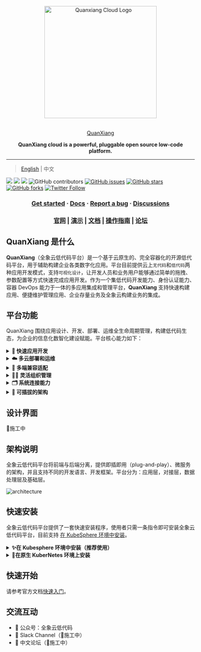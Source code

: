 <p align="center">
  <a href="https://docs.clouden.io" target="blank"><img src="https://qxp-public.pek3b.qingstor.com/qxp_vertical_logo.svg" width="300" alt="Quanxiang Cloud Logo" /></a>
</p>
<p align="center">
  <br/>
  <a href="https://docs.clouden.io" target="blank">
    QuanXiang
  </a>
</p>
<p align="center">
  <b> QuanXiang cloud is a powerful, pluggable open source low-code platform.</b>
</p>

----



> [English](./README.md) | 中文

[![](https://img.shields.io/badge/Author-QuanXiang-orange.svg)]()
[![](https://img.shields.io/badge/Content-Blog-blue.svg)]()
[![](https://img.shields.io/badge/release-0.7.0-brightgreen.svg)]()
![GitHub contributors](https://img.shields.io/github/contributors/quanxiang-cloud/quanxiang)
[![GitHub issues](https://img.shields.io/github/issues/quanxiang-cloud/quanxiang)](https://github.com/quanxiang-cloud/quanxiang/issues)
[![GitHub stars](https://img.shields.io/github/stars/quanxiang-cloud/quanxiang.svg?style=social&label=Stars)](https://github.com/quanxiang-cloud/quanxiang)
[![GitHub forks](https://img.shields.io/github/forks/quanxiang-cloud/quanxiang.svg?style=social&label=Fork)](https://github.com/quanxiang-cloud/quanxiang)
[![Twitter Follow](https://img.shields.io/twitter/follow/quanxiang-cloud/quanxiang)](https://twitter.com/QuanXiang)

<h3 align="center">
  <a href=>Get started</a>
  <span> · </span>
  <a href="">Docs</a>
  <span> · </span>
  <a href="https://github.com/quanxiang-cloud/quanxiang/issues">Report a bug</a>
  <span> · </span>
  <a href="">Discussions</a>
</h3>

<div align="center">
  <h3>
    <a href= target="_blank">官网</a>
    <span> | </span>
    <a href= target="_blank">演示</a>
    <span> | </span>
    <a href="https://docs.clouden.io/" target="_blank">文档</a>
    <span> | </span>
    <a href="https://docs.clouden.io/manual/application/" target="_blank">操作指南</a>
    <span> | </span>
    <a href="https://github.com/quanxiang-cloud/quanxiang/discussions" target="_blank">论坛</a>
  </h3>
</div>

## QuanXiang 是什么

**QuanXiang**（全象云低代码平台）是一个基于云原生的、完全容器化的开源低代码平台，用于辅助构建企业各类数字化应用。平台目前提供云上`无代码`和`低代码`两种应用开发模式，支持`可视化设计`，让开发人员和业务用户能够通过简单的拖拽、参数配置等方式快速完成应用开发。作为一个集低代码开发能力、身份认证能力、容器 DevOps 能力于一体的多应用集成和管理平台，**QuanXiang** 支持快速构建应用、便捷维护管理应用、企业存量业务及全象云构建业务的集成。



## 平台功能

QuanXiang 围绕应用设计、开发、部署、运维全生命周期管理，构建低代码生态，为企业的信息化数智化建设赋能。平台核心能力如下：

<details>
  <summary><b> 🚀 快速应用开发</b></summary>
  <li>可视化设计器：用户通过简单的拖拽、参数配置等方式就能完成页面设计、工作流编排、数据模型设计和角色权限的定义。
  <li>表单引擎：系统提供丰富的页面组件，能够满足页面呈现的自定义组件需求。
  <li>工作流引擎：包含灵活的触发方式和丰富的流程组件，支持多种触发方式，表单数据触发、时间触发、表单时间触发等。同时提供审批、填写等人为节点处理，同时支持数据新增、数据更新等自动流程节点处理。同时提供规则引擎的能力，满足复杂业务下的逻辑定义。
  </details>

<details>
  <summary><b>☁️ 多云部署和运维</b></summary>
  <li>QuanXiang 基于 Kubernetes 的容器化部署方案，CI/CD 持续交付部署，为应用的平滑部署、稳定运行保驾护航，大大降低了应用上线后迭代升级的风险和复杂度。
  <li>支持不同云厂商的部署及运维。
  <li>平台提供系统日志，支持查看所有操作记录。
  </details>

<details>
  <summary><b>🤖 多端兼容适配</b></summary>
  平台应用均可一次设计，在多端灵活适配。目前支持一键发布为 WEB 应用、Native APP、微信小程序。
  </details>
<details>
  <summary><b>🧑‍💻 灵活组织管理</b></summary>
  <li>企业通讯录：提供多种管理通讯录方式，帮助企业快速完成组织的构建。
  <li>角色管理：企业角色权限按需细分，保障平台账户访问安全和数据安全。
</details>
<details>
  <summary><b>🗂 系统连接能力</b></summary>
  <li>平台内部支持跨应用间的数据连接，提供了不同粒度的数据连接能力，包括：表与表之间的数据联动更新、字段与字段间的联动交互。
  <li>平台支持不同粒度的方案集成，包括组件集成、页面集成、应用集成。
  </details>


<details>
  <summary><b>🧩 可插拔的架构</b></summary>
  QuanXiang 是云原生、分布式架构的平台系统。各个核心服务（聚合类服务除外）采用完全解耦的、低内聚的方式设计，服务之间通过 API 接口进行访问。
  </details>


## 设计界面
🔧施工中



## 架构说明

全象云低代码平台将前端与后端分离，提供即插即用（plug-and-play）、微服务的架构，并且支持不同的开发语言、开发框架。平台分为：应用层，对接层，数据处理层及基础层。

![architecture](/doc/images/architecture.png)



## 快速安装

全象云低代码平台提供了一套快速安装程序，使用者只需一条指令即可安装全象云低代码平台，目前支持 [在 KubeSphere 环境中安装](#在Kubesphere环境中安装（推荐使用）)。

<details>
<summary><b>✨在 Kubesphere 环境中安装（推荐使用）</b></summary>

### 前提条件

- 已安装好 Kubernetes  环境。

#### 第 1 步：安装 KubeSphere

安装 KubeSphere 有两种方式：

- 直接安装 KubeSphere，详细步骤参见 [官方文档](https://kubesphere.io/docs/)。
- 安装  [KubeSphere(R)（QKE） ](https://docsv3.qingcloud.com/container/qke/)（**推荐**），可以一键部署高可用的 KubeSphere 集群，并支持集群自动巡检和修复。

KubeSphere 部署环境的要求如下：

| 节点类型    | 节点数量 | 资源要求                           |
| :---------- | :------- | :--------------------------------- |
| master      | 1        | CPU：4 核， 内存：8GB， 硬盘：80GB |
| worker 节点 | 5        | CPU：4 核， 内存：8GB， 硬盘：80GB |

> **注意**
>
> 如果集群将用于生产或者准生产的话，建议将 worker 节点的内存和硬盘至少提高 1 倍，中间件部分推荐使用云厂商提供的 PaaS 或者服务。

#### 第 2 步：安装全象云低代码平台

##### 前提条件

安装全象云低代码平台前，您首先需要确保满足以下条件，然后再从我们的 release 中可以选择您需要的版本。

- 运行安装程序的系统可以访问 KubeSphere 集群。
- 已正确安装 kubectl，如果没有请先 [安装 kubectl](!https://kubernetes.io/docs/tasks/tools/)。
- 已正确配置 kubeconfig，若没配置请先完成配置。
  - QKE  kubeconfig 可通过 QingCloud 控制台获取；
  - KubeSphere  kubeconfig 请参见 [官方文档](!https://kubesphere.com.cn/docs/) 或者 [求助社区](!https://github.com/kubesphere) 完成配置。
- 已安装 helm3，安装过程请参见 [官方文档](!https://helm.sh/docs/intro/install/)。

##### 使用发行版

如果不希望自己编译的话可以直接使用我们发行版，点击 [下载地址](!https://github.com/quanxiang-cloud/quanxiang/releases)。***注意区别不同版本的系统架构***。

##### 使用源码编译 

需要先 git clone 项目源代码进行编译。需要注意的是修改指令中的 GOOS 和 GOARCH 以匹配系统架构，以 Linux amd64 为例：

```bash
 git clone https://github.com/quanxiang-cloud/quanxiang.git
 cd quanxiang
 git checkout master
 CGO_ENABLED=0 GOOS=linux GOARCH=adm64 go build -o installApp main.go
```

> **说明**
>
> - GOOS 可用系统：darwin、Linux、windows、freebsd 等;
> - GOARCH 可用架构：amd64、386、arm 等。



#### 开始安装

全象云低代码平台支持生产部署和试用部署：

- 生产环境可以先部署好中间件，具体内容可以参考 [修改配置文件](#修改配置文件)。
- 试用部署可以选择全部容器部署。



##### 修改配置文件

如果您已经部署好中间件服务，并打算将其用于全象低代码平台安装，可以在配置文件  `configs/configs.yml`  中将对应的中间件中 `enabled: true` 改为 `false`。**具体配置请参照下文内注释**。

```bash shell
  vim configs/configs.yml
    #Middleware Services 中间件服务
    mysql:
      enabled: true
      rootPassword: qxp1234     #It is required to set the root user password if enabled equal to true    设置root用户密码 enabled为true时必填
    redis:
      enabled: true
      password: cXhwMTIzNA==    #The password here is the base64 code of the password. For example, the base64 code of qxp1234 is cxhwmjm0cg==  这里的password为密码的base64编码，比如qxp1234的base64编码为cXhwMjM0Cg==
    kafka:
              .....
```

##### 安装

通过执行 `installApp` 指令来安装全象云低代码平台，试用版执行如下指令安装：

```bash shell
./installApp start -k ~/.kube/config -i -n lowcode
```

参数说明：

| 参数                 | 作用                          | 使用说明                                                |
| -------------------- | ----------------------------- | ------------------------------------------------------- |
| -c/--configfile      | 配置文件路径                  | 当前项目 configs/configs.yml 的绝对或者相对路径。       |
| -d/--deploymentFile  | 部署文件夹的路径              | 当前项目 deployment 文件夹的绝对或相对路径。            |
| -k/--kubeconfig      | 访问 k8s 集群的配置文件路径   | 如果该文件在默认位置 ～/.kube/config 可以不指定该参数。 |
| -i/--middlerwareInit | 中间件是否需要初始化          | 如果指定则对中间件进行初始化。                          |
| -n/--namespace       | 服务部署于 k8s 集群的命名空间 | 如果不指定默认为 default。                              |

##### 卸载

通过执行 `installApp` 指令进行卸载操作：

```bash shell
./installApp uninstall -n lowcode
```

参数的详细解释如下：

| 参数                      | 作用                                | 使用说明                                                     |
| ------------------------- | ----------------------------------- | ------------------------------------------------------------ |
| -d/--deploymentFile       | 部署文件夹的路径                    | 当前项目 deployment 文件夹的绝对或相对路径。                 |
| -k/--kubeconfig           | 访问 k8s 集群的配置文件路径         | 如果该文件在默认位置 ～/.kube/config 可以不指定该参数。      |
| -n/--namespace            | 卸载的服务部署于 k8s 集群的命名空间 | 如果不指定默认为 default。                                   |
| -u/--uninstallMiddlerware | 是否需要卸载工具部署的中间件        | 若没有使用工具部署的中间件可以不引用此参数。若使用，卸载时报错没有此资源，忽略即可。 |

#### 访问环境

##### 配置网关

参考 KubeSphere 的[官方文档](https://kubesphere.io/zh/docs/project-administration/project-gateway/)。我们推荐使用 LoadBalancer 方式配置网关。

##### 配置访问

访问 QuanxiangCloud 控制台，需要使用域名进行访问，可以配置 dns 或者指定本地 hosts 的方式进行访问。默认的用户名和密码是`Admin@Admin.com/654321a..`

- 通过 http://portal.qxp.com 访问 QuanxiangCloud 的管理端控制台。
- 通过 http://home.qxp.com 访问 QuanxiangCloud 的用户端。

> **注意**
>
> 如果需要修改访问域名，可参见 kubesphere 的[官方文档](https://kubesphere.io/zh/docs/project-user-guide/application-workloads/routes/)。

 </details>

<details>
<summary><b>💸在原生 KuberNetes 环境上安装</b></summary>

敬请期待。
</details>


## 快速开始

请参考官方文档[快速入门](https://docs.clouden.io/quickstart/app_modeling/)。



## 交流互动

- 💬 公众号：全象云低代码
- 🤖 Slack Channel（🔧施工中）
- 🙌 中文论坛（🔧施工中）